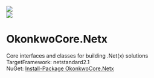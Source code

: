 
![](https://mrchrisok.visualstudio.com/OkonkwoCore.Netx/_apis/build/status/OkonkwoCore.Netx-master-CI?branchName=master)  
![](https://mrchrisok.vsrm.visualstudio.com/_apis/public/Release/badge/8d8fbc2b-8e7c-4f49-843a-083259aa1140/1/1)  

# OkonkwoCore.Netx
Core interfaces and classes for building .Net(x) solutions  
TargetFramework: netstandard2.1  
NuGet: [Install-Package OkonkwoCore.Netx](https://www.nuget.org/packages/OkonkwoCore.Netx/)  
